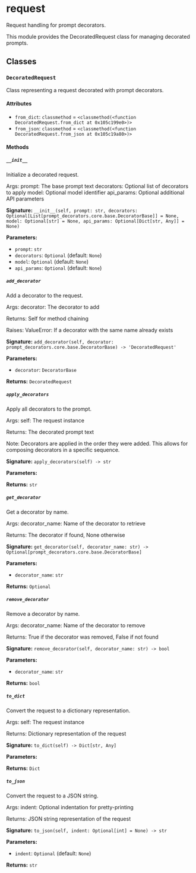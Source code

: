 # request

Request handling for prompt decorators.

This module provides the DecoratedRequest class for managing decorated prompts.

## Classes

### `DecoratedRequest`

Class representing a request decorated with prompt decorators.

#### Attributes

- `from_dict`: `classmethod` = `<classmethod(<function DecoratedRequest.from_dict at 0x105c199e0>)>`
- `from_json`: `classmethod` = `<classmethod(<function DecoratedRequest.from_json at 0x105c19a80>)>`

#### Methods

##### `__init__`

Initialize a decorated request.

Args:
    prompt: The base prompt text
    decorators: Optional list of decorators to apply
    model: Optional model identifier
    api_params: Optional additional API parameters

**Signature:** `__init__(self, prompt: str, decorators: Optional[List[prompt_decorators.core.base.DecoratorBase]] = None, model: Optional[str] = None, api_params: Optional[Dict[str, Any]] = None)`

**Parameters:**

- `prompt`: `str`
- `decorators`: `Optional` (default: `None`)
- `model`: `Optional` (default: `None`)
- `api_params`: `Optional` (default: `None`)

##### `add_decorator`

Add a decorator to the request.

Args:
    decorator: The decorator to add

Returns:
    Self for method chaining

Raises:
    ValueError: If a decorator with the same name already exists

**Signature:** `add_decorator(self, decorator: prompt_decorators.core.base.DecoratorBase) -> 'DecoratedRequest'`

**Parameters:**

- `decorator`: `DecoratorBase`

**Returns:** `DecoratedRequest`

##### `apply_decorators`

Apply all decorators to the prompt.

Args:
    self: The request instance

Returns:
    The decorated prompt text

Note:
    Decorators are applied in the order they were added.
    This allows for composing decorators in a specific sequence.

**Signature:** `apply_decorators(self) -> str`

**Parameters:**


**Returns:** `str`

##### `get_decorator`

Get a decorator by name.

Args:
    decorator_name: Name of the decorator to retrieve

Returns:
    The decorator if found, None otherwise

**Signature:** `get_decorator(self, decorator_name: str) -> Optional[prompt_decorators.core.base.DecoratorBase]`

**Parameters:**

- `decorator_name`: `str`

**Returns:** `Optional`

##### `remove_decorator`

Remove a decorator by name.

Args:
    decorator_name: Name of the decorator to remove

Returns:
    True if the decorator was removed, False if not found

**Signature:** `remove_decorator(self, decorator_name: str) -> bool`

**Parameters:**

- `decorator_name`: `str`

**Returns:** `bool`

##### `to_dict`

Convert the request to a dictionary representation.

Args:
    self: The request instance

Returns:
    Dictionary representation of the request

**Signature:** `to_dict(self) -> Dict[str, Any]`

**Parameters:**


**Returns:** `Dict`

##### `to_json`

Convert the request to a JSON string.

Args:
    indent: Optional indentation for pretty-printing

Returns:
    JSON string representation of the request

**Signature:** `to_json(self, indent: Optional[int] = None) -> str`

**Parameters:**

- `indent`: `Optional` (default: `None`)

**Returns:** `str`
